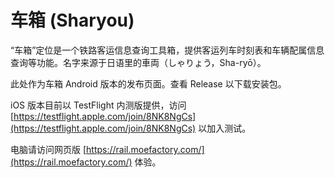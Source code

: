 # 车箱 (Sharyou)

“车箱”定位是一个铁路客运信息查询工具箱，提供客运列车时刻表和车辆配属信息查询等功能。名字来源于日语里的車両（しゃりょう，Sha-ryō）。

此处作为车箱 Android 版本的发布页面。查看 Release 以下载安装包。

iOS 版本目前以 TestFlight 内测版提供，访问 [https://testflight.apple.com/join/8NK8NgCs](https://testflight.apple.com/join/8NK8NgCs) 以加入测试。

电脑请访问网页版 [https://rail.moefactory.com/](https://rail.moefactory.com/) 体验。
